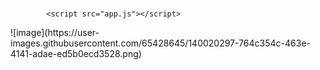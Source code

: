 <html lang="en">
  <head>
    <meta charset="utf-8" />
    <title>Contador do aniversário do Paulo!</title>
    <link rel="stylesheet" href="styles.css" />
  </head>
  <body>
    <h1 id="time-left"></h1>

            <script src="app.js"></script>
            
            
            

            
  </body>
    ![image](https://user-images.githubusercontent.com/65428645/140020297-764c354c-463e-4141-adae-ed5b0ecd3528.png)
</html>
